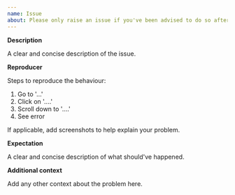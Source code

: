 ```yaml
---
name: Issue
about: Please only raise an issue if you've been advised to do so after discussion. Thanks! 🙏
---
```


<!--

The starting point for issues should usually be a discussion.

https://github.com/pradyunsg/furo/discussions

Possible bugs may be raised as a "Potential Issue" discussion.
Feature requests may be raised as an "Ideas" discussion.

We can determine in the discussion, if something needs to be escalated
into an "Issue" or not. This helps ensure that the issues list
properly reflects ongoing or needed work on the project.

-->

**Description**

A clear and concise description of the issue.

**Reproducer**

Steps to reproduce the behaviour:

1. Go to '...'
2. Click on '....'
3. Scroll down to '....'
4. See error

If applicable, add screenshots to help explain your problem.

**Expectation**

A clear and concise description of what should've happened.

**Additional context**

Add any other context about the problem here.
